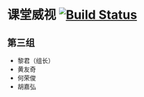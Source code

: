 # 课堂威视 [![Build Status](https://travis-ci.org/Atorios/SE230-Summer.svg?branch=dev)](https://travis-ci.org/Atorios/SE230-Summer)
## 第三组
- 黎君（组长）
- 黄友奇
- 何荣俊
- 胡嘉弘
